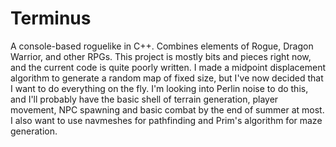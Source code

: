 # Terminus
A console-based roguelike in C++. Combines elements of Rogue, Dragon Warrior, and other RPGs.
This project is mostly bits and pieces right now, and the current code is quite poorly written. I made a midpoint displacement algorithm to generate a random map of fixed size, but I've now decided that I want to do everything on the fly. I'm looking into Perlin noise to do this, and I'll probably have the basic shell of terrain generation, player movement, NPC spawning and basic combat by the end of summer at most. I also want to use navmeshes for pathfinding and Prim's algorithm for maze generation.
